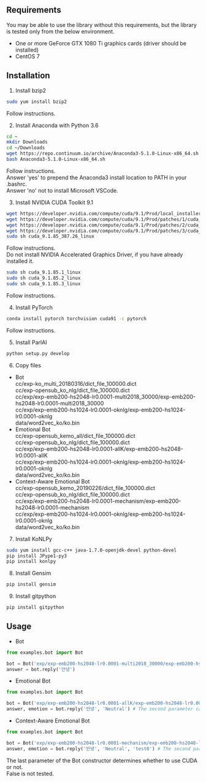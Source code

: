 ## Requirements
You may be able to use the library without this requirements, but the library is tested only from the below environment.
- One or more GeForce GTX 1080 Ti graphics cards (driver should be installed)
- CentOS 7

## Installation
1. Install bzip2  
```bash
sudo yum install bzip2
```
Follow instructions.


2. Install Anaconda with Python 3.6  
```bash
cd ~
mkdir Downloads
cd ~/Downloads
wget https://repo.continuum.io/archive/Anaconda3-5.1.0-Linux-x86_64.sh
bash Anaconda3-5.1.0-Linux-x86_64.sh
```
Follow instructions.  
Answer 'yes' to prepend the Anaconda3 install location to PATH in your .bashrc.  
Answer 'no' not to install Microsoft VSCode.


3. Install NVIDIA CUDA Toolkit 9.1
```bash
wget https://developer.nvidia.com/compute/cuda/9.1/Prod/local_installers/cuda_9.1.85_387.26_linux
wget https://developer.nvidia.com/compute/cuda/9.1/Prod/patches/1/cuda_9.1.85.1_linux
wget https://developer.nvidia.com/compute/cuda/9.1/Prod/patches/2/cuda_9.1.85.2_linux
wget https://developer.nvidia.com/compute/cuda/9.1/Prod/patches/3/cuda_9.1.85.3_linux
sudo sh cuda_9.1.85_387.26_linux
```
Follow instructions.  
Do not install NVIDIA Accelerated Graphics Driver, if you have already installed it.  
```bash
sudo sh cuda_9.1.85.1_linux
sudo sh cuda_9.1.85.2_linux
sudo sh cuda_9.1.85.3_linux
```
Follow instructions.


4. Install PyTorch
```bash
conda install pytorch torchvision cuda91 -c pytorch
```
Follow instructions.


5. Install ParlAI
```bash
python setup.py develop
```


6. Copy files  
  - Bot  
cc/exp-ko_multi_20180316/dict_file_100000.dict  
cc/exp-opensub_ko_nlg/dict_file_100000.dict  
cc/exp/exp-emb200-hs2048-lr0.0001-multi2018_30000/exp-emb200-hs2048-lr0.0001-multi2018_30000  
cc/exp/exp-emb200-hs1024-lr0.0001-oknlg/exp-emb200-hs1024-lr0.0001-oknlg  
data/word2vec_ko/ko.bin  
  - Emotional Bot  
cc/exp-opensub_kemo_all/dict_file_100000.dict  
cc/exp-opensub_ko_nlg/dict_file_100000.dict  
cc/exp/exp-emb200-hs2048-lr0.0001-allK/exp-emb200-hs2048-lr0.0001-allK  
cc/exp/exp-emb200-hs1024-lr0.0001-oknlg/exp-emb200-hs1024-lr0.0001-oknlg  
data/word2vec_ko/ko.bin
  - Context-Aware Emotional Bot  
cc/exp-opensub_kemo_20190226/dict_file_100000.dict  
cc/exp-opensub_ko_nlg/dict_file_100000.dict  
cc/exp/exp-emb200-hs2048-lr0.0001-mechanism/exp-emb200-hs2048-lr0.0001-mechanism  
cc/exp/exp-emb200-hs1024-lr0.0001-oknlg/exp-emb200-hs1024-lr0.0001-oknlg  
data/word2vec_ko/ko.bin


7. Install KoNLPy
```bash
sudo yum install gcc-c++ java-1.7.0-openjdk-devel python-devel
pip install JPype1-py3
pip install konlpy
```


8. Install Gensim
```bash
pip install gensim
```

9. Install gitpython
```bash
pip install gitpython
```


## Usage
* Bot  

```python
from examples.bot import Bot

bot = Bot('exp/exp-emb200-hs2048-lr0.0001-multi2018_30000/exp-emb200-hs2048-lr0.0001-multi2018_30000', 'exp-ko_multi_20180316/dict_file_100000.dict', True)
answer = bot.reply('안녕')
```
* Emotional Bot  

```python
from examples.bot import Bot

bot = Bot('exp/exp-emb200-hs2048-lr0.0001-allK/exp-emb200-hs2048-lr0.0001-allK', 'exp-opensub_kemo_all/dict_file_100000.dict', True)
answer, emotion = bot.reply('안녕', 'Neutral') # The second parameter can be one of these: Neutral, Happiness, Anger, Sadness, Surprise, Fear, Disgust.
```
* Context-Aware Emotional Bot  

```python
from examples.bot import Bot

bot = Bot('exp/exp-emb200-hs2048-lr0.0001-mechanism/exp-emb200-hs2048-lr0.0001-mechanism', 'exp-opensub_kemo_20190226/dict_file_100000.dict', True)
answer, emotion = bot.reply('안녕', 'Neutral', 'test0') # The second parameter can be one of these: Neutral, Happiness, Anger, Sadness, Surprise, Fear, Disgust.
```
The last parameter of the Bot constructor determines whether to use CUDA or not.  
False is not tested.
